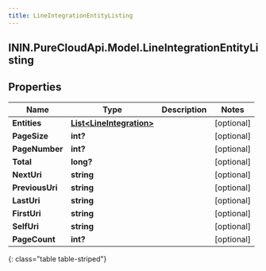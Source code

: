 ```yaml
---
title: LineIntegrationEntityListing
---
```

## ININ.PureCloudApi.Model.LineIntegrationEntityListing

## Properties

|Name | Type | Description | Notes|
|------------ | ------------- | ------------- | -------------|
| **Entities** | [**List&lt;LineIntegration&gt;**](LineIntegration.html) |  | [optional] |
| **PageSize** | **int?** |  | [optional] |
| **PageNumber** | **int?** |  | [optional] |
| **Total** | **long?** |  | [optional] |
| **NextUri** | **string** |  | [optional] |
| **PreviousUri** | **string** |  | [optional] |
| **LastUri** | **string** |  | [optional] |
| **FirstUri** | **string** |  | [optional] |
| **SelfUri** | **string** |  | [optional] |
| **PageCount** | **int?** |  | [optional] |
{: class="table table-striped"}


